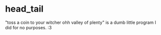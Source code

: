 # head_tail
"toss a coin to your witcher ohh valley of plenty" is a dumb little program I did for no purposes. :3
